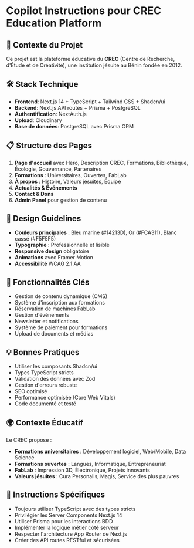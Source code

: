 # Copilot Instructions pour CREC Education Platform

<!-- Use this file to provide workspace-specific custom instructions to Copilot. For more details, visit https://code.visualstudio.com/docs/copilot/copilot-customization#_use-a-githubcopilotinstructionsmd-file -->

## 🎯 Contexte du Projet

Ce projet est la plateforme éducative du **CREC** (Centre de Recherche, d'Étude et de Créativité), une institution jésuite au Bénin fondée en 2012.

## 🛠 Stack Technique

- **Frontend**: Next.js 14 + TypeScript + Tailwind CSS + Shadcn/ui
- **Backend**: Next.js API routes + Prisma + PostgreSQL
- **Authentification**: NextAuth.js
- **Upload**: Cloudinary
- **Base de données**: PostgreSQL avec Prisma ORM

## 📋 Structure des Pages

1. **Page d'accueil** avec Hero, Description CREC, Formations, Bibliothèque, Écologie, Gouvernance, Partenaires
2. **Formations** : Universitaires, Ouvertes, FabLab
3. **À propos** : Histoire, Valeurs jésuites, Équipe
4. **Actualités & Événements**
5. **Contact & Dons**
6. **Admin Panel** pour gestion de contenu

## 🎨 Design Guidelines

- **Couleurs principales** : Bleu marine (#14213D), Or (#FCA311), Blanc cassé (#F5F5F5)
- **Typographie** : Professionnelle et lisible
- **Responsive design** obligatoire
- **Animations** avec Framer Motion
- **Accessibilité** WCAG 2.1 AA

## 🔐 Fonctionnalités Clés

- Gestion de contenu dynamique (CMS)
- Système d'inscription aux formations
- Réservation de machines FabLab
- Gestion d'événements
- Newsletter et notifications
- Système de paiement pour formations
- Upload de documents et médias

## 💡 Bonnes Pratiques

- Utiliser les composants Shadcn/ui
- Types TypeScript stricts
- Validation des données avec Zod
- Gestion d'erreurs robuste
- SEO optimisé
- Performance optimisée (Core Web Vitals)
- Code documenté et testé

## 🌍 Contexte Éducatif

Le CREC propose :
- **Formations universitaires** : Développement logiciel, Web/Mobile, Data Science
- **Formations ouvertes** : Langues, Informatique, Entrepreneuriat
- **FabLab** : Impression 3D, Électronique, Projets innovants
- **Valeurs jésuites** : Cura Personalis, Magis, Service des plus pauvres

## 📝 Instructions Spécifiques

- Toujours utiliser TypeScript avec des types stricts
- Privilégier les Server Components Next.js 14
- Utiliser Prisma pour les interactions BDD
- Implémenter la logique métier côté serveur
- Respecter l'architecture App Router de Next.js
- Créer des API routes RESTful et sécurisées
